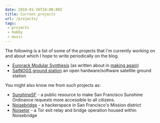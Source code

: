 ```yaml
---
date: 2019-01-26T18:00:00Z
title: Current projects
url: /projects/
tags:
 - projects
 - hobby
 - music
---
```


The following is a list of some of the projects that I'm currently working on and about which I hope to write periodically on the blog.

 * [Eurorack Modular Synthesis](/tags/eurorack) (as written about in [making again](/2019-01-24-making-again/))
 * [SatNOGS ground station](https://wiki.satnogs.org/Intro) an open hardware/software satellite ground station 
 

You might also know me from such projects as:

 * [SunshineSF](https://sunshinesf.org) - a public resource to make San Francisco Sunshine Ordinance requests more accessible to all citizens.
 * [Noisebridge](https://noisebridge.net) - a hackerspace in San Francisco's Mission district
 * [Noisetor](https://noisetor.net) - a Tor exit relay and bridge operation housed within Noisebridge


